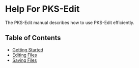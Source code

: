 # Help For PKS-Edit

The PKS-Edit manual describes how to use PKS-Edit efficiently.

## Table of Contents

- [Getting Started](getting_started.md)
- [Editing Files](editing_files.md)
- [Saving Files](saving_files.md)

